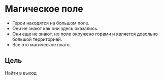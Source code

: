 # Магическое поле
* Герои находятся на большом поле.
* Они не знают как они здесь оказались.
* Они еще не знают, но поле окружено горами и является довольно большой территорией.
* Все это магическое плато.

## Цель
Найти в выход
